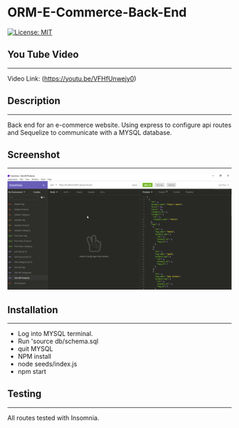 # ORM-E-Commerce-Back-End
[![License: MIT](https://img.shields.io/badge/License-MIT-yellow.svg)](https://opensource.org/licenses/MIT)

## You Tube Video
---
Video Link: (https://youtu.be/VFHfUnwejy0)

## Description
---
Back end for an e-commerce website. Using express to configure api routes and Sequelize to communicate with a MYSQL database.

## Screenshot
--- 
![Screenshot of Insomnia Test](screenshot.png)

## Installation
---  
* Log into MYSQL terminal. 
* Run 'source db/schema.sql
* quit MYSQL
* NPM install
* node seeds/index.js
* npm start


## Testing
---
All routes tested with Insomnia.